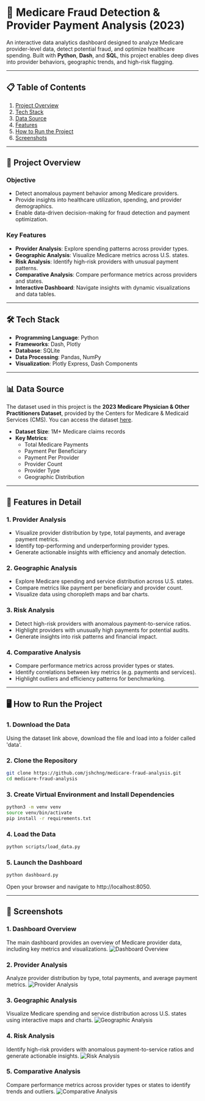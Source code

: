 # 🏥 Medicare Fraud Detection & Provider Payment Analysis (2023)

An interactive data analytics dashboard designed to analyze Medicare provider-level data, detect potential fraud, and optimize healthcare spending. Built with **Python**, **Dash**, and **SQL**, this project enables deep dives into provider behaviors, geographic trends, and high-risk flagging.

---

## 📋 Table of Contents
1. [Project Overview](#-project-overview)
2. [Tech Stack](#-tech-stack)
3. [Data Source](#-data-source)
4. [Features](#-features-in-detail)
5. [How to Run the Project](#️-how-to-run-the-project)
6. [Screenshots](#-screenshots)

---

## 🚀 Project Overview

### **Objective**
- Detect anomalous payment behavior among Medicare providers.
- Provide insights into healthcare utilization, spending, and provider demographics.
- Enable data-driven decision-making for fraud detection and payment optimization.

### **Key Features**
- **Provider Analysis**: Explore spending patterns across provider types.
- **Geographic Analysis**: Visualize Medicare metrics across U.S. states.
- **Risk Analysis**: Identify high-risk providers with unusual payment patterns.
- **Comparative Analysis**: Compare performance metrics across providers and states.
- **Interactive Dashboard**: Navigate insights with dynamic visualizations and data tables.

---

## 🛠️ Tech Stack

- **Programming Language**: Python
- **Frameworks**: Dash, Plotly
- **Database**: SQLite
- **Data Processing**: Pandas, NumPy
- **Visualization**: Plotly Express, Dash Components

---

## 📊 Data Source

The dataset used in this project is the **2023 Medicare Physician & Other Practitioners Dataset**, provided by the Centers for Medicare & Medicaid Services (CMS). You can access the dataset [here](https://data.cms.gov/provider-summary-by-type-of-service/medicare-physician-other-practitioners/medicare-physician-other-practitioners-by-provider/data).

- **Dataset Size**: 1M+ Medicare claims records
- **Key Metrics**:
  - Total Medicare Payments
  - Payment Per Beneficiary
  - Payment Per Provider
  - Provider Count
  - Provider Type
  - Geographic Distribution

---

## 🌟 Features in Detail

### **1. Provider Analysis**
- Visualize provider distribution by type, total payments, and average payment metrics.
- Identify top-performing and underperforming provider types.
- Generate actionable insights with efficiency and anomaly detection.

### **2. Geographic Analysis**
- Explore Medicare spending and service distribution across U.S. states.
- Compare metrics like payment per beneficiary and provider count.
- Visualize data using choropleth maps and bar charts.

### **3. Risk Analysis**
- Detect high-risk providers with anomalous payment-to-service ratios.
- Highlight providers with unusually high payments for potential audits.
- Generate insights into risk patterns and financial impact.

### **4. Comparative Analysis**
- Compare performance metrics across provider types or states.
- Identify correlations between key metrics (e.g. payments and services).
- Highlight outliers and efficiency patterns for benchmarking.

---

## 🖥️ How to Run the Project

### **1. Download the Data**
Using the dataset link above, download the file and load into a folder called 'data'.

### **2. Clone the Repository**
```bash
git clone https://github.com/jshchng/medicare-fraud-analysis.git
cd medicare-fraud-analysis
```

### **3. Create Virtual Environment and Install Dependencies**
```bash
python3 -m venv venv
source venv/bin/activate
pip install -r requirements.txt
```

### **4. Load the Data**
```bash
python scripts/load_data.py
```

### **5. Launch the Dashboard**
```bash
python dashboard.py
```
Open your browser and navigate to http://localhost:8050.

---

## 📸 Screenshots
### **1. Dashboard Overview**
The main dashboard provides an overview of Medicare provider data, including key metrics and visualizations.
![Dashboard Overview](screenshots/dashboard_overview.png)

### **2. Provider Analysis**
Analyze provider distribution by type, total payments, and average payment metrics.
![Provider Analysis](screenshots/provider_analysis.png)

### **3. Geographic Analysis**
Visualize Medicare spending and service distribution across U.S. states using interactive maps and charts.
![Geographic Analysis](screenshots/geographic_analysis.png)

### **4. Risk Analysis**
Identify high-risk providers with anomalous payment-to-service ratios and generate actionable insights.
![Risk Analysis](screenshots/risk_analysis.png)

### **5. Comparative Analysis**
Compare performance metrics across provider types or states to identify trends and outliers.
![Comparative Analysis](screenshots/comparative_analysis.png)